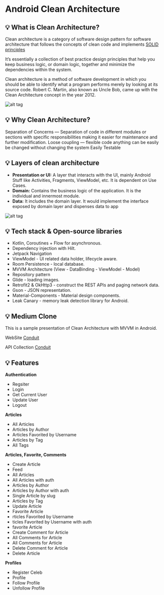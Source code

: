 # Android Clean Architecture


## 💡 What is Clean Architecture?

Clean architecture is a category of software design pattern for software architecture that follows the concepts of clean code and implements [SOLID principles](https://codersee.com/solid-principles-with-kotlin-examples/)

It’s essentially a collection of best practice design principles that help you keep business logic, or domain logic, together and minimize the dependencies within the system.

Clean architecture is a method of software development in which you should be able to identify what a program performs merely by looking at its source code. Robert C. Martin, also known as Uncle Bob, came up with the Clean Architecture concept in the year 2012.

![alt tag](https://github.com/jbsolutions2008/Medium_Clone_Conduit/blob/pratap/results/clean_architecture_software.jpg)

## 💡 Why Clean Architecture?

Separation of Concerns — Separation of code in different modules or sections with specific responsibilities making it easier for maintenance and further modification.
Loose coupling — flexible code anything can be easily be changed without changing the system
Easily Testable


## 💡 Layers of clean architecture

- **Presentation or UI:**
  A layer that interacts with the UI, mainly Android Stuff like Activities, Fragments, ViewModel, etc. It is dependent on Use Cases.
- **Domain:** 
  Contains the business logic of the application. It is the individual and innermost module.
- **Data:**
  It includes the domain layer. It would implement the interface exposed by domain layer and dispenses data to app

![alt tag](https://github.com/jbsolutions2008/Medium_Clone_Conduit/blob/pratap/results/clean_architecture.jpg)

## 💡 Tech stack & Open-source libraries

- Kotlin, Coroutines + Flow for asynchronous.
- Dependency injection with Hilt.
- Jetpack Navigation
- ViewModel - UI related data holder, lifecycle aware.
- Room Persistence - local database.
- MVVM Architecture (View - DataBinding - ViewModel - Model)
- Repository pattern
- Glide - loading images.
- Retrofit2 & OkHttp3 - construct the REST APIs and paging network data.
- Gson - JSON representation.
- Material-Components - Material design components.
- Leak Canary - memory leak detection library for Android.


## 💡 Medium Clone

This is a sample presentation of Clean Architecture with MVVM in Android.

WebSite [Conduit](https://demo.realworld.io/#/)

API Collection [Conduit](https://demo.realworld.io/#/)


##  💡 Features

**Authentication**

- Regsiter 
- Login
- Get Current User
- Update User
- Logout

**Articles**

- All Articles
- Articles by Author
- Articles Favorited by Username
- Articles by Tag
- All Tags


**Articles, Favorite, Comments**

- Create Article 
- Feed
- All Articles
- All Articles with auth
- Articles by Author
- Articles by Author with auth
- Single Article by slug
- Articles by Tag
- Update Article
- Favorite Article
- rticles Favorited by Username
- ticles Favorited by Username with auth
- favorite Article
- Create Comment for Article
- All Comments for Article
- All Comments for Article
- Delete Comment for Article
- Delete Article


**Profiles**

- Register Celeb
- Profile
- Follow Profile
- Unfollow Profile
